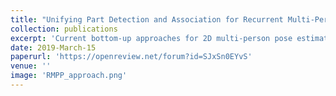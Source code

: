 ```yaml
---
title: "Unifying Part Detection and Association for Recurrent Multi-Person Pose Estimation"
collection: publications
excerpt: 'Current bottom-up approaches for 2D multi-person pose estimation (MPPE) detect joints collectively without distinguishing between individuals. Associating the joints to individuals is done independently of the learning algorithm, therefore requires formulating a separate problem in a post-processing step that relies on relaxations or sophisticated heuristics. We propose a differentiable learning-based model that performs part detection and association jointly, thereby eliminating the need for further post-processing. The approach introduces a recurrent neural network (RNN), which takes dense low-level features as input and predicts the heatmaps of a single person joints in each iteration, then refines them using a feedback loop. In addition, the network learns a stopping criterion in order to halt once it has identified all individuals in an image, allowing it to output any number of poses. Furthermore, we introduce an efficient implementation that allows training on memory-constrained machines. The approach is generic and can be combined with any bottom-up approach. The approach is evaluated on the challenging MSCOCO and OCHuman datasets and achieves a substantial improvement over the baseline. On OCHuman, which contains severe occlusions, we achieve state-of-the-art results even compared to top-down approaches. Our results demonstrate the advantage of a learning-based detection and association framework, and bottom-up approaches over top-down approaches in challenging scenarios.'
date: 2019-March-15
paperurl: 'https://openreview.net/forum?id=SJxSn0EYvS'
venue: ''
image: 'RMPP_approach.png'
---
```

